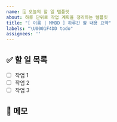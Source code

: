 ```yaml
---
name: 🗓️ 오늘의 할 일 템플릿
about: 하루 단위로 작업 계획을 정리하는 템플릿
title: "[ 이름 | MMDD ] 하루간 할 내용 요약"
labels: "\U0001F4DD todo"
assignees: ''
---
```


## ✅ 할 일 목록
- [ ] 작업 1
- [ ] 작업 2
- [ ] 작업 3

## 📝 메모
<!-- (선택) 진행 중 생길 수 있는 이슈나 참고 사항을 적어주세요. -->
